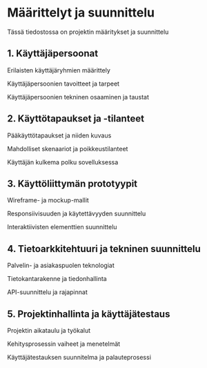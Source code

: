 # Määrittelyt ja suunnittelu

Tässä tiedostossa on projektin määritykset ja suunnittelu

## 1. Käyttäjäpersoonat

Erilaisten käyttäjäryhmien määrittely

Käyttäjäpersoonien tavoitteet ja tarpeet

Käyttäjäpersoonien tekninen osaaminen ja taustat

## 2. Käyttötapaukset ja -tilanteet

Pääkäyttötapaukset ja niiden kuvaus

Mahdolliset skenaariot ja poikkeustilanteet

Käyttäjän kulkema polku sovelluksessa

## 3. Käyttöliittymän prototyypit

Wireframe- ja mockup-mallit

Responsiivisuuden ja käytettävyyden suunnittelu

Interaktiivisten elementtien suunnittelu

## 4. Tietoarkkitehtuuri ja tekninen suunnittelu

Palvelin- ja asiakaspuolen teknologiat

Tietokantarakenne ja tiedonhallinta

API-suunnittelu ja rajapinnat

## 5. Projektinhallinta ja käyttäjätestaus

Projektin aikataulu ja työkalut

Kehitysprosessin vaiheet ja menetelmät

Käyttäjätestauksen suunnitelma ja palauteprosessi

